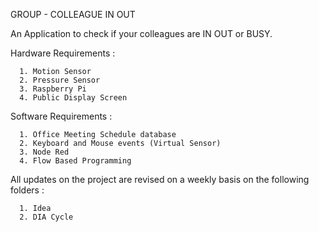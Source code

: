 
GROUP - COLLEAGUE IN OUT

An Application to check if your colleagues are IN OUT or BUSY. 

Hardware Requirements : 

      1. Motion Sensor
      2. Pressure Sensor
      3. Raspberry Pi
      4. Public Display Screen
      
Software Requirements :

      1. Office Meeting Schedule database
      2. Keyboard and Mouse events (Virtual Sensor)
      3. Node Red
      4. Flow Based Programming

All updates on the project are revised on a weekly basis on the following folders : 

      1. Idea
      2. DIA Cycle 
